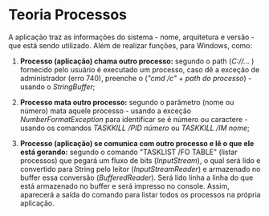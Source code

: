 # Teoria Processos

A aplicação traz as informações do sistema - nome, arquitetura e versão - que está sendo utilizado.  Além de realizar funções, para Windows, como:

1. **Processo (aplicação) chama outro processo:** segundo o path (*C://...* ) fornecido pelo usuário é executado um processo, caso dê a exceção de administrador (erro 740), preenche o (*"cmd /c" + path do processo*) - usando o *StringBuffer*;

    

2. **Processo mata outro processo:** segundo o parâmetro (nome ou número) mata aquele processo - usando a exceção *NumberFormatException* para identificar se é número ou caractere - usando os comandos *TASKKILL /PID número* ou *TASKKILL /IM nome*;

    

3. **Processo (aplicação) se comunica com outro processo e lê o que ele está gerando:** segundo o comando "TASKLIST /FO TABLE" (listar processos) que pegará um fluxo de bits (*InputStream*), o qual será lido e convertido para String pelo leitor (*InputStreamReader*) e armazenado no buffer essa conversão (*BufferedReader*). Será lido linha a linha do que está armazenado no buffer e será impresso no console. Assim, aparecerá a saída do comando para listar todos os processos na própria aplicação.